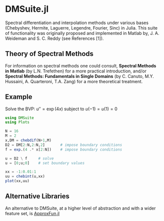 # DMSuite.jl

Spectral differentiation and interpolation methods under various bases (Chebyshev, Hermite, Laguerre, Legendre, Fourier, Sinc) in Julia. This suite of functionality was originally proposed and implemented in Matlab by, J. A. Weideman and S. C. Reddy (see References [1]).

## Theory of Spectral Methods

For information on spectral methods one could consult, __Spectral Methods in Matlab__ (by L.N. Trefethen) for a more practical introduction, and/or __Spectral Methods: Fundamentals in Single Domains__ (by C. Canuto, M.Y. Hussaini, A. Quarteroni, T.A. Zang) for a more theoretical treatment.

## Example

Solve the BVP: $u'' = \exp(4x)$ subject to $u(-1)=u(1)=0$
```julia
using DMSuite
using Plots

N = 16
M = 2
x,DM = chebdif(N+1,M)
D2 = DM[2:N,2:N,2]       # impose boundary conditions
f = exp.(4 .* x[2:N])    # impose boundary conditions

u = D2 \ f     # solve
u = [0;u;0]    # set boundary values

xx = -1:0.01:1
uu = chebint(u,xx)
plot(xx,uu)
```

## Alternative Libraries

An alternative to DMSuite, at a higher level of abstraction and with a wider feature set, is [ApproxFun.jl](https://juliaapproximation.github.io/ApproxFun.jl/latest/)